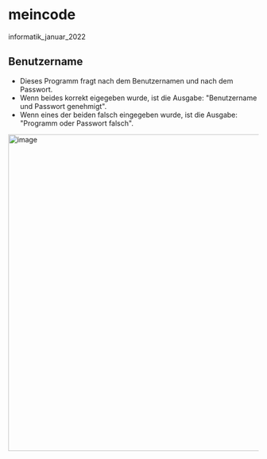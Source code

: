 # meincode
informatik_januar_2022

## Benutzername

- Dieses Programm fragt nach dem Benutzernamen und nach dem Passwort.
- Wenn beides korrekt eigegeben wurde, ist die Ausgabe: "Benutzername und Passwort genehmigt".
- Wenn eines der beiden falsch eingegeben wurde, ist die Ausgabe: "Programm oder Passwort falsch".


<img width="637" alt="image" src="https://user-images.githubusercontent.com/97448614/148772135-2a7e331a-6137-4e81-9817-182fabb19955.png">
